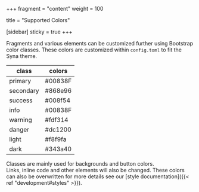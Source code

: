 +++
fragment = "content"
weight = 100

title = "Supported Colors"

[sidebar]
  sticky = true
+++

Fragments and various elements can be customized further using Bootstrap color classes.
These colors are customized within `config.toml` to fit the Syna theme.

| class     | colors  |
| --------- | ------- |
| primary   | #00838F |
| secondary | #868e96 |
| success   | #008f54 |
| info      | #00838F |
| warning   | #fdf314 |
| danger    | #dc1200 |
| light     | #f8f9fa |
| dark      | #343a40 |

Classes are mainly used for backgrounds and button colors.  
Links, inline code and other elements will also be changed.
These colors can also be overwritten for more details see our [style documentation]({{< ref "development#styles" >}}).
